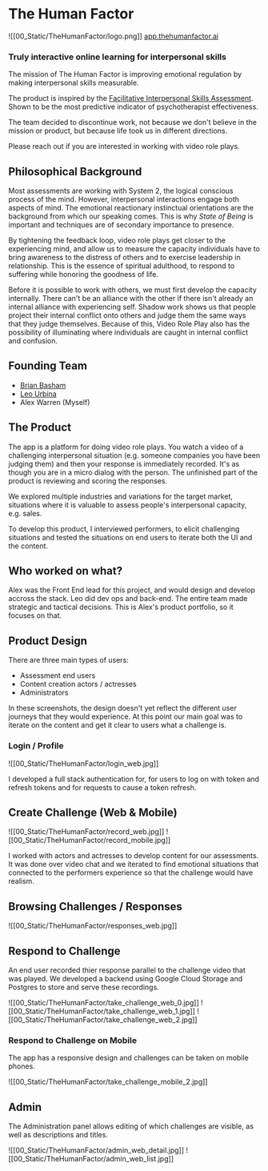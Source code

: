 # The Human Factor

![[00_Static/TheHumanFactor/logo.png]]
[app.thehumanfactor.ai](https://app.TheHumanFactor.ai)

### Truly interactive online learning for interpersonal skills

The mission of The Human Factor is improving emotional regulation by making interpersonal skills measurable.

The product is inspired by the [Facilitative Interpersonal Skills Assessment](http://clinica.ispa.pt/ficheiros/areas_utilizador/user11/facilitative_interpersonal_skill_manual_and_rating_scale.pdf). Shown to be the most predictive indicator of psychotherapist effectiveness.

The team decided to discontinue work, not because we don't believe in the mission or product, but because life took us in different directions.

Please reach out if you are interested in working with video role plays.

## Philosophical Background

Most assessments are working with System 2, the logical conscious process of
the mind. However, interpersonal interactions engage both aspects of mind.
The emotional reactionary instinctual orientations are the background
from which our speaking comes. This is why _State of Being_ is important and
techniques are of secondary importance to presence.

By tightening the feedback loop, video role plays get closer to
the experiencing mind, and allow us to measure the capacity individuals have to
bring awareness to the distress of others and to exercise leadership in
relationship. This is the essence of spiritual adulthood, to respond to suffering while honoring the goodness of life.

Before it is possible to work with others, we must first develop the capacity
internally. There can't be an alliance with the other if there isn't already
an internal alliance with experiencing self. Shadow work shows us that people
project their internal conflict onto others and judge them the same ways that
they judge themselves. Because of this, Video Role Play also has the possibility of illuminating where individuals are caught in internal conflict and confusion.


## Founding Team

- [Brian Basham](https://www.coachbasham.com)
- [Leo Urbina](https://leourbina.com)
- Alex Warren (Myself)

## The Product

The app is a platform for doing video role plays. You watch a video of a challenging interpersonal situation (e.g. someone companies you have been judging them) and then your response is immediately recorded. It's as though you are in a micro dialog with the person. The unfinished part of the product is reviewing and scoring the responses.

We explored multiple industries and variations for the target market, situations where it is valuable to assess people's interpersonal capacity, e.g. sales.

To develop this product, I interviewed performers, to elicit challenging situations and tested the situations on end users to iterate both the UI and the content.


## Who worked on what?

Alex was the Front End lead for this project, and would design and develop accross the stack. Leo did dev ops and back-end. The entire team made strategic and tactical decisions. This is Alex's product portfolio, so it focuses on that.


## Product Design

There are three main types of users:

 - Assessment end users
 - Content creation actors / actresses
 - Administrators

In these screenshots, the design doesn't yet reflect the different user journeys that they would experience. At this point our main goal was to iterate on the content and get it clear to users what a challenge is.

### Login / Profile

 ![[00_Static/TheHumanFactor/login_web.jpg]]

I developed a full stack authentication for, for users to log on with token and refresh tokens and for requests to cause a token refresh.

## Create Challenge (Web & Mobile)

![[00_Static/TheHumanFactor/record_web.jpg]]
![[00_Static/TheHumanFactor/record_mobile.jpg]]


I worked with actors and actresses to develop content for our assessments. It was done over video chat and we iterated to find emotional situations that connected to the performers experience so that the challenge would have realism.


## Browsing Challenges / Responses

![[00_Static/TheHumanFactor/responses_web.jpg]]

## Respond to Challenge

An end user recorded thier response parallel to the challenge video that was played. We developed a backend using Google Cloud Storage and Postgres to store and serve these recordings.

![[00_Static/TheHumanFactor/take_challenge_web_0.jpg]]
![[00_Static/TheHumanFactor/take_challenge_web_1.jpg]]
![[00_Static/TheHumanFactor/take_challenge_web_2.jpg]]

### Respond to Challenge on Mobile

The app has a responsive design and challenges can be taken on mobile phones.


![[00_Static/TheHumanFactor/take_challenge_mobile_2.jpg]]


## Admin

The Administration panel allows editing of which challenges are visible, as well as descriptions and titles.

![[00_Static/TheHumanFactor/admin_web_detail.jpg]]
![[00_Static/TheHumanFactor/admin_web_list.jpg]]
